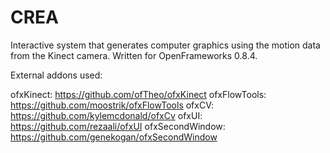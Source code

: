 CREA
====
Interactive system that generates computer graphics using the motion data from the Kinect camera. Written for OpenFrameworks 0.8.4. 

External addons used:

ofxKinect: https://github.com/ofTheo/ofxKinect
ofxFlowTools: https://github.com/moostrik/ofxFlowTools
ofxCV: https://github.com/kylemcdonald/ofxCv
ofxUI: https://github.com/rezaali/ofxUI
ofxSecondWindow: https://github.com/genekogan/ofxSecondWindow

